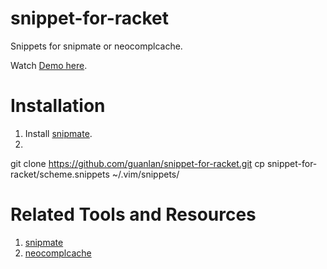 snippet-for-racket
==================

Snippets for snipmate or neocomplcache.

Watch [Demo here](http://www.youtube.com/watch?v=upGPM9jN25Y).

# Installation
1. Install [snipmate](http://www.vim.org/scripts/script.php?script_id=2540).
2. 
  git clone https://github.com/guanlan/snippet-for-racket.git
  cp snippet-for-racket/scheme.snippets ~/.vim/snippets/
  

# Related Tools and Resources
1. [snipmate](http://www.vim.org/scripts/script.php?script_id=2540)
2. [neocomplcache](http://www.vim.org/scripts/script.php?script_id=2620)
